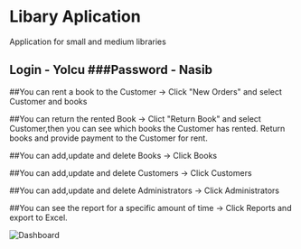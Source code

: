 # Libary Aplication
Application for small and medium libraries

## Login - Yolcu ###Password - Nasib

##You can rent a book to the Customer -> Click "New Orders" and select Customer and books

##You can return the rented Book -> Clict "Return Book" and select Customer,then you can see which books the Customer has rented. Return books and provide payment to the Customer for rent.

##You can add,update and delete Books -> Click Books

##You can add,update and delete Customers -> Click Customers

##You can add,update and delete Administrators -> Click Administrators

##You can see the report for a specific amount of time -> Click Reports and export to Excel.

![Dashboard](https://user-images.githubusercontent.com/47360845/60768402-b57eae80-a0d4-11e9-89d1-d6abd4079378.JPG)
